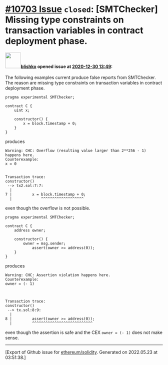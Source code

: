 # [\#10703 Issue](https://github.com/ethereum/solidity/issues/10703) `closed`: [SMTChecker] Missing type constraints on transaction variables in contract deployment phase.

#### <img src="https://avatars.githubusercontent.com/u/16404346?v=4" width="50">[blishko](https://github.com/blishko) opened issue at [2020-12-30 13:49](https://github.com/ethereum/solidity/issues/10703):

The following examples current produce false reports from SMTChecker. The reason are missing type constraints on transaction variables in contract deployment phase.

```
pragma experimental SMTChecker;

contract C {
	uint x;

	constructor() {
		x = block.timestamp + 0;
	}
}
```
produces
```
Warning: CHC: Overflow (resulting value larger than 2**256 - 1) happens here.
Counterexample:
x = 0


Transaction trace:
constructor()
 --> tx2.sol:7:7:
  |
7 | 		x = block.timestamp + 0;
  | 		    ^^^^^^^^^^^^^^^^^^^

```
even though the overflow is not possible.

```
pragma experimental SMTChecker;

contract C {
	address owner;

	constructor() {
		owner = msg.sender;
        	assert(owner >= address(0));
	}
}
```
produces 
```
Warning: CHC: Assertion violation happens here.
Counterexample:
owner = (- 1)



Transaction trace:
constructor()
 --> tx.sol:8:9:
  |
8 |         assert(owner >= address(0));
  |         ^^^^^^^^^^^^^^^^^^^^^^^^^^^

```
even though the assertion is safe and the CEX `owner = (- 1)` does not make sense.




-------------------------------------------------------------------------------



[Export of Github issue for [ethereum/solidity](https://github.com/ethereum/solidity). Generated on 2022.05.23 at 03:51:38.]
